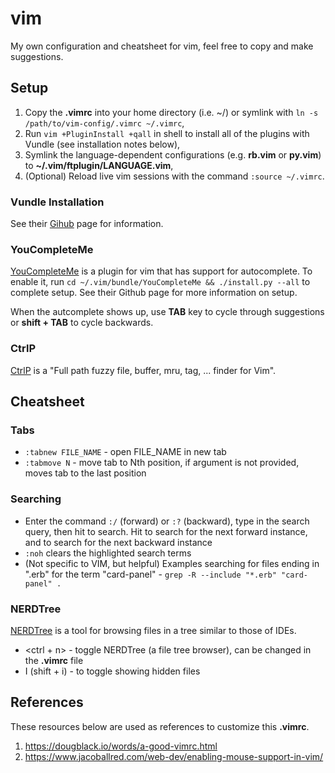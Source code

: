 # vim

My own configuration and cheatsheet for vim, feel free to copy and make suggestions.

## Setup

1. Copy the **.vimrc** into your home directory (i.e. ~/) or symlink with `ln -s /path/to/vim-config/.vimrc ~/.vimrc`,
1. Run `vim +PluginInstall +qall` in shell to install all of the plugins with Vundle (see installation notes below),
1. Symlink the language-dependent configurations (e.g. **rb.vim** or **py.vim**) to **~/.vim/ftplugin/LANGUAGE.vim**,
1. (Optional) Reload live vim sessions with the command `:source ~/.vimrc`.

### Vundle Installation

See their [Gihub](https://github.com/VundleVim/Vundle.vim#quick-start) page for information.

### YouCompleteMe

[YouCompleteMe](https://github.com/ycm-core/YouCompleteMe) is a plugin for vim that has support for autocomplete. To enable it, run `cd ~/.vim/bundle/YouCompleteMe && ./install.py --all` to complete setup. See their Github page for more information on setup.

When the autcomplete shows up, use **TAB** key to cycle through suggestions or **shift + TAB** to cycle backwards.

### CtrlP

[CtrlP](https://github.com/ctrlpvim/ctrlp.vim) is a "Full path fuzzy file, buffer, mru, tag, ... finder for Vim".

## Cheatsheet

### Tabs

- `:tabnew FILE_NAME` - open FILE_NAME in new tab
- `:tabmove N` - move tab to Nth position, if argument is not provided, moves tab to the last position

### Searching

- Enter the command `:/` (forward) or `:?` (backward), type in the search query, then hit <ENTER> to search. Hit <n> to search for the next forward instance, and <N> to search for the next backward instance
- `:noh` clears the highlighted search terms
- (Not specific to VIM, but helpful) Examples searching for files ending in ".erb" for the term "card-panel" - `grep -R --include "*.erb" "card-panel" .`

### NERDTree

[NERDTree](https://github.com/preservim/nerdtree) is a tool for browsing files in a tree similar to those of IDEs.

- <ctrl + n> - toggle NERDTree (a file tree browser), can be changed in the **.vimrc** file
- I (shift + i) - to toggle showing hidden files

## References

These resources below are used as references to customize this **.vimrc**.

1. https://dougblack.io/words/a-good-vimrc.html
1. https://www.jacoballred.com/web-dev/enabling-mouse-support-in-vim/
